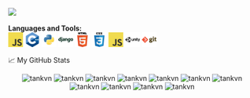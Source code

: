 [<img src="https://i.imgur.com/gtHOc3T.png">](https://youtube.com/c/javascriptmastery)

**Languages and Tools:**  
<code><img height="30" src="https://raw.githubusercontent.com/github/explore/80688e429a7d4ef2fca1e82350fe8e3517d3494d/topics/javascript/javascript.png"></code>
<code><img height="30" src="https://raw.githubusercontent.com/github/explore/80688e429a7d4ef2fca1e82350fe8e3517d3494d/topics/cpp/cpp.png"></code>
<code><img height="30" src="https://raw.githubusercontent.com/github/explore/80688e429a7d4ef2fca1e82350fe8e3517d3494d/topics/python/python.png"></code>
<code><img height="30" src="https://raw.githubusercontent.com/github/explore/80688e429a7d4ef2fca1e82350fe8e3517d3494d/topics/django/django.png"></code>
<code><img height="30" src="https://raw.githubusercontent.com/github/explore/80688e429a7d4ef2fca1e82350fe8e3517d3494d/topics/html/html.png"></code>
<code><img height="30" src="https://raw.githubusercontent.com/github/explore/80688e429a7d4ef2fca1e82350fe8e3517d3494d/topics/css/css.png"></code>
<code><img height="30" src="https://raw.githubusercontent.com/github/explore/80688e429a7d4ef2fca1e82350fe8e3517d3494d/topics/javascript/javascript.png"></code>
<code><img height="30" src="https://raw.githubusercontent.com/github/explore/80688e429a7d4ef2fca1e82350fe8e3517d3494d/topics/unity/unity.png"></code>
<code><img height="30" src="https://raw.githubusercontent.com/github/explore/80688e429a7d4ef2fca1e82350fe8e3517d3494d/topics/git/git.png"></code>

📈 My GitHub Stats

<p align="center">
<img src="https://github-readme-stats.vercel.app/api?username=tankvn&show_icons=true&theme=gotham" alt="tankvn" />
<img src="https://github-readme-stats.vercel.app/api?username=tankvn&show_icons=true&theme=radical" alt="tankvn" />
<img src="https://github-readme-stats.vercel.app/api?username=tankvn&show_icons=true&theme=merko" alt="tankvn" />
<img src="https://github-readme-stats.vercel.app/api?username=tankvn&show_icons=true&theme=gruvbox" alt="tankvn" />
<img src="https://github-readme-stats.vercel.app/api?username=tankvn&show_icons=true&theme=tokyonight" alt="tankvn" />
<img src="https://github-readme-stats.vercel.app/api?username=tankvn&show_icons=true&theme=onedark" alt="tankvn" />
<img src="https://github-readme-stats.vercel.app/api?username=tankvn&show_icons=true&theme=cobalt" alt="tankvn" />
<img src="https://github-readme-stats.vercel.app/api?username=tankvn&show_icons=true&theme=synthwave" alt="tankvn" />
<img src="https://github-readme-stats.vercel.app/api?username=tankvn&show_icons=true&theme=highcontrast" alt="tankvn" />
<img src="https://github-readme-stats.vercel.app/api?username=tankvn&show_icons=true&theme=dracula" alt="tankvn" />
<img src="https://github-readme-stats.vercel.app/api?username=tankvn&show_icons=true&theme=dark" alt="tankvn" />
</p>
